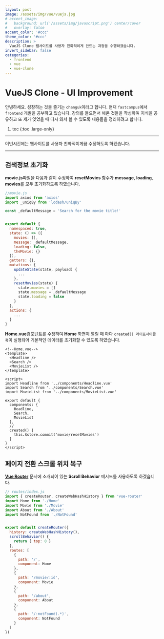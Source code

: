 ```yaml
---
layout: post
image: /assets/img/vue/vuejs.jpg
# accent_image:
#   background: url('/assets/img/javascript.png') center/cover
#   overlay: false
accent_color: '#ccc'
theme_color: '#ccc'
description: >
  VueJS Clone 웹사이트를 사용자 친화적이게 만드는 과정을 수행하겠습니다.
invert_sidebar: false
categories:
  - frontend
  - vue
  - vue-clone
---
```


# VueJS Clone - UI Improvement

안녕하세요. 성장하는 것을 즐기는 `changuk`이라고 합니다. 현재 `fastcampus`에서 `frontend` 개발을 공부하고 있습니다. 강의를 들으면서 해온 것들을 작성하여 지식을 공유하고 또 제가 잊었을 때 다시 와서 볼 수 있도록 내용들을 정리하려고 합니다.

1. toc
{:toc .large-only}

---

이번시간에는 웹사이트를 사용자 친화적이게끔 수정하도록 하겠습니다.


---

## 검색정보 초기화

**movie.js**파일을 다음과 같이 수정하여 **resetMovies** 함수가 **message**, **loading**, **movies**를 모두 초기화하도록 하였습니다.
```js
//movie.js
import axios from 'axios'
import _uniqBy from 'lodash/uniqBy'

const _defaultMessage = 'Search for the movie title!'


export default {
  namespaced: true,
  state: () => ({
    movies: [],
    message: _defaultMessage,
    loading: false,
    theMovie: {}
  }),
  getters: {},
  mutations: {
    updateState(state, payload) {
      ...
    },
    resetMovies(state) {
      state.movies = []
      state.message = _defaultMessage
      state.loading = false
    }
  },
  actions: {
    ...
  }
}
```

**Home.vue**컴포넌트를 수정하여 **Home** 화면이 열릴 때 마다 `created() 라이프사이클 훅`이 실행되어 기본적인 데이터를 초기화할 수 있도록 하였습니다.
```vue
<!--Home.vue-->
<template>
  <Headline />
  <Search />
  <MovieList />
</template>

<script>
import Headline from '../components/Headline.vue'
import Search from '../components/Search.vue'
import MovieList from '../components/MovieList.vue'

export default {
  components: {
    Headline,
    Search,
    MovieList
  },
  // 
  created() {
    this.$store.commit('movie/resetMovies')
  }
}
</script>
```


## 페이지 전환 스크롤 위치 복구

<a href="https://router.vuejs.org/" target="_blank">**Vue Router**<a> 문서에 소개되어 있는 **Scroll Behavior** 메서드를 사용하도록 하겠습니다.

```js
// routes/index.js
import { createRouter, createWebHashHistory } from 'vue-router'
import Home from './Home'
import Movie from './Movie'
import About from './About'
import NotFound from './NotFound'


export default createRouter({
  history: createWebHashHistory(),
  scrollBehavior() {
    return { top: 0 }
  },
  routes: [
    {
      path: '/',
      component: Home
    },
    {
      path: '/movie/:id',
      component: Movie
    },
    {
      path: '/about',
      component: About
    },
    {
      path: '/:notFound(.*)',
      component: NotFound
    }
  ]
})
```